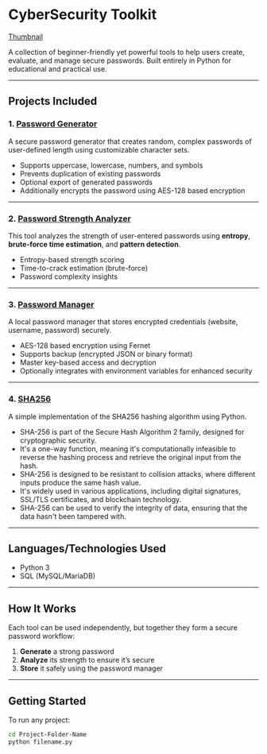 # CyberSecurity Toolkit
 [Thumbnail](./assets/thumbnail.jpg)

A collection of beginner-friendly yet powerful tools to help users create, evaluate, and manage secure passwords. Built entirely in Python for educational and practical use.

---

## Projects Included

### 1. [Password Generator](UniquePasswordGenerator/)
A secure password generator that creates random, complex passwords of user-defined length using customizable character sets.

- Supports uppercase, lowercase, numbers, and symbols
- Prevents duplication of existing passwords
- Optional export of generated passwords
- Additionally encrypts the password using AES-128 based encryption

---

### 2. [Password Strength Analyzer](SecurePasswordEvaluator/)
This tool analyzes the strength of user-entered passwords using **entropy**, **brute-force time estimation**, and **pattern detection**.

- Entropy-based strength scoring
- Time-to-crack estimation (brute-force)
- Password complexity insights

---

### 3. [Password Manager](PasswordVault/)
A local password manager that stores encrypted credentials (website, username, password) securely.

- AES-128 based encryption using Fernet
- Supports backup (encrypted JSON or binary format)
- Master key-based access and decryption
- Optionally integrates with environment variables for enhanced security

---

### 4. [SHA256](SHA256/)
A simple implementation of the SHA256 hashing algorithm using Python.

- SHA-256 is part of the Secure Hash Algorithm 2 family, designed for cryptographic security.
- It's a one-way function, meaning it's computationally infeasible to reverse the hashing process and retrieve the original input from the hash.
- SHA-256 is designed to be resistant to collision attacks, where different inputs produce the same hash value.
- It's widely used in various applications, including digital signatures, SSL/TLS certificates, and blockchain technology.
- SHA-256 can be used to verify the integrity of data, ensuring that the data hasn't been tampered with.

---

## Languages/Technologies Used

- Python 3
- SQL (MySQL/MariaDB)

---

## How It Works

Each tool can be used independently, but together they form a secure password workflow:

1. **Generate** a strong password
2. **Analyze** its strength to ensure it’s secure
3. **Store** it safely using the password manager

---

## Getting Started

To run any project:

```bash
cd Project-Folder-Name
python filename.py
